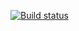 [![Build status](https://ci.appveyor.com/api/projects/status/mqvvaqv80nbxu4tp?svg=true)](https://ci.appveyor.com/project/dmitry-korotkov/ahj-homeworks-1)